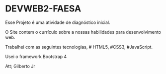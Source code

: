 # DEVWEB2-FAESA

Esse Projeto é uma atividade de diagnóstico inicial.

O Site contem o currículo sobre a nossas habilidades para desenvolvimento web.

Trabalhei com as seguintes tecnologias, # HTML5, #CSS3, #JavaScript.

Usei o framework Bootstrap 4

Att;
Gilberto Jr
